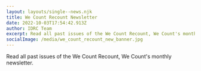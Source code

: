 ```yaml
---
layout: layouts/single--news.njk
title: W﻿e Count Recount Newsletter
date: 2022-10-03T17:54:42.913Z
author: IDRC Team
excerpt: Read all past issues of the We Count Recount, We Count's monthly newsletter.
socialImage: /media/we_count_recount_new_banner.jpg
---
```

Read all past issues of the We Count Recount, We Count's monthly newsletter.



<style type="text/css">
<!--
.display_archive {font-family: arial,verdana; font-size: 14px;}
.campaign {line-height: 125%; margin: 5px;}
//-->
</style>

<script language="javascript" src="//ocadu.us6.list-manage.com/generate-js/?u=df09b45913649b12f2a2aef66&fid=22913&show=10" type="text/javascript"></script>